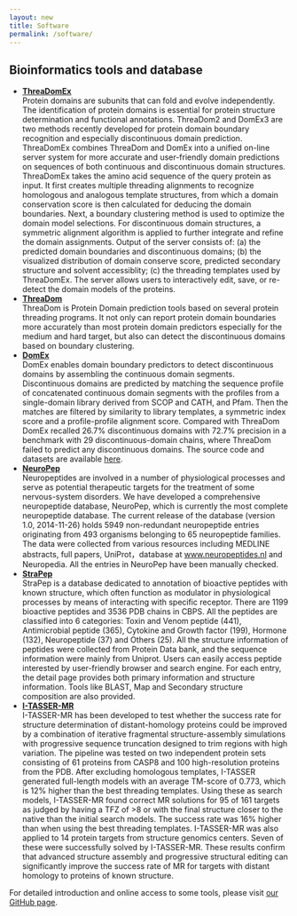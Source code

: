 ```yaml
---
layout: new
title: Software
permalink: /software/
---
```


## Bioinformatics tools and database

- **[ThreaDomEx](http://isyslab.info/ThreaDomEx/)**  
  Protein domains are subunits that can fold and evolve independently. The identification of protein domains is essential for protein structure determination and functional annotations. ThreaDom2 and DomEx3 are two methods recently developed for protein domain boundary recognition and especially discontinuous domain prediction. ThreaDomEx combines ThreaDom and DomEx into a unified on-line server system for more accurate and user-friendly domain predictions on sequences of both continuous and discontinuous domain structures. ThreaDomEx takes the amino acid sequence of the query protein as input. It first creates multiple threading alignments to recognize homologous and analogous template structures, from which a domain conservation score is then calculated for deducing the domain boundaries. Next, a boundary clustering method is used to optimize the domain model selections. For discontinuous domain structures, a symmetric alignment algorithm is applied to further integrate and refine the domain assignments. Output of the server consists of: (a) the predicted domain boundaries and discontinuous domains; (b) the visualized distribution of domain conserve score, predicted secondary structure and solvent accessiblity; (c) the threading templates used by ThreaDomEx. The server allows users to interactively edit, save, or re-detect the domain models of the proteins.  
- **[ThreaDom](https://zhanglab.ccmb.med.umich.edu/ThreaDom)**  
  ThreaDom is Protein Domain prediction tools based on several protein threading programs. It not only can report protein domain boundaries more accurately than most protein domain predictors especially for the medium and hard target, but also can detect the discontinuous domains based on boundary clustering.  
- **[DomEx](http://isyslab.info/DomEx/)**  
  DomEx enables domain boundary predictors to detect discontinuous domains by assembling the continuous domain segments. Discontinuous domains are predicted by matching the sequence profile of concatenated continuous domain segments with the profiles from a single-domain library derived from SCOP and CATH, and Pfam. Then the matches are filtered by similarity to library templates, a symmetric index score and a profile-profile alignment score. Compared with ThreaDom DomEx recalled 26.7% discontinuous domains with 72.7% precision in a benchmark with 29 discontinuous-domain chains, where ThreaDom failed to predict any discontinuous domains. The source code and datasets are available [here](http://isyslab.info/DomEx/).
- **[NeuroPep](http://isyslab.info/NeuroPep/)**  
  Neuropeptides are involved in a number of physiological processes and serve as potential therapeutic targets for the treatment of some nervous-system disorders. We have developed a comprehensive neuropeptide database, NeuroPep, which is currently the most complete neuropeptide database.
  The current release of the database (version 1.0, 2014-11-26) holds 5949 non-redundant neuropeptide entries originating from 493 organisms belonging to 65 neuropeptide families. The data were collected from various resources including MEDLINE abstracts, full papers, UniProt，database at www.neuropeptides.nl and Neuropedia. All the entries in NeuroPep have been manually checked.  
- **[StraPep](https://github.com/ISYSLAB-HUST/StraPep)**  
  StraPep is a database dedicated to annotation of bioactive peptides with known structure, which often function as modulator in physiological processes by means of interacting with specific receptor. There are 1199 bioactive peptides and 3536 PDB chains in CBPS. All the peptides are classified into 6 categories: Toxin and Venom peptide (441), Antimicrobial peptide (365), Cytokine and Growth factor (199), Hormone (132), Neuropeptide (37) and Others (25). All the structure information of peptides were collected from Protein Data bank, and the sequence information were mainly from Uniprot. Users can easily access peptide interested by user-friendly browser and search engine. For each entry, the detail page provides both primary information and structure information. Tools like BLAST, Map and Secondary structure composition are also provided.  
- **[I-TASSER-MR](https://zhanglab.ccmb.med.umich.edu/I-TASSER-MR)**  
  I-TASSER-MR has been developed to test whether the success rate for structure determination of distant-homology proteins could be improved by a combination of iterative fragmental structure-assembly simulations with progressive sequence truncation designed to trim regions with high variation. The pipeline was tested on two independent protein sets consisting of 61 proteins from CASP8 and 100 high-resolution proteins from the PDB. After excluding homologous templates, I-TASSER generated full-length models with an average TM-score of 0.773, which is 12% higher than the best threading templates. Using these as search models, I-TASSER-MR found correct MR solutions for 95 of 161 targets as judged by having a TFZ of >8 or with the final structure closer to the native than the initial search models. The success rate was 16% higher than when using the best threading templates. I-TASSER-MR was also applied to 14 protein targets from structure genomics centers. Seven of these were successfully solved by I-TASSER-MR. These results confirm that advanced structure assembly and progressive structural editing can significantly improve the success rate of MR for targets with distant homology to proteins of known structure.  

For detailed introduction and online access to some tools, please visit [our GitHub page](https://github.com/ISYSLAB-HUST). 